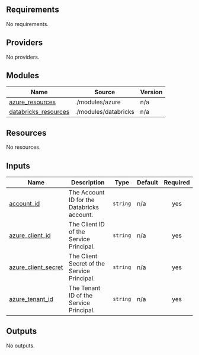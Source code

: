 <!-- BEGIN_TF_DOCS -->
## Requirements

No requirements.

## Providers

No providers.

## Modules

| Name | Source | Version |
|------|--------|---------|
| <a name="module_azure_resources"></a> [azure\_resources](#module\_azure\_resources) | ./modules/azure | n/a |
| <a name="module_databricks_resources"></a> [databricks\_resources](#module\_databricks\_resources) | ./modules/databricks | n/a |

## Resources

No resources.

## Inputs

| Name | Description | Type | Default | Required |
|------|-------------|------|---------|:--------:|
| <a name="input_account_id"></a> [account\_id](#input\_account\_id) | The Account ID for the Databricks account. | `string` | n/a | yes |
| <a name="input_azure_client_id"></a> [azure\_client\_id](#input\_azure\_client\_id) | The Client ID of the Service Principal. | `string` | n/a | yes |
| <a name="input_azure_client_secret"></a> [azure\_client\_secret](#input\_azure\_client\_secret) | The Client Secret of the Service Principal. | `string` | n/a | yes |
| <a name="input_azure_tenant_id"></a> [azure\_tenant\_id](#input\_azure\_tenant\_id) | The Tenant ID of the Service Principal. | `string` | n/a | yes |

## Outputs

No outputs.
<!-- END_TF_DOCS -->